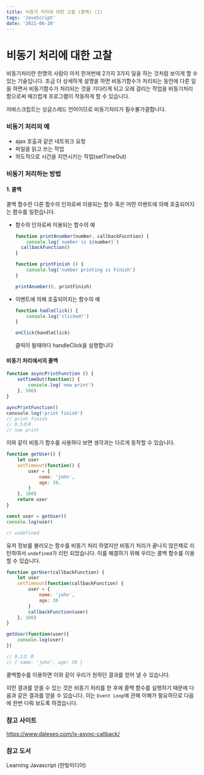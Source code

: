 ```yaml
---
title: 비동기 처리에 대한 고찰 (콜백) (1) 
tags: 'JavaScript'
date: '2021-06-20'
---
```


# 비동기 처리에 대한 고찰

비동기처리란 한명의 사람이 마치 한꺼번에 2가지 3가지 일을 하는 것처럼 보이게 할 수 있는 기술입니다.  조금 더 상세하게 설명을 하면 비동기함수가 처리되는 동안에 다른 일을 하면서 비동기함수가 처리되는 것을 기다리게 되고 오래 걸리는 작업을 비동기처리 함으로써 매끄럽게 프로그램이 작동하게 할 수 있습니다.  

자바스크립트는 싱글스레드 언어이므로 비동기처리가 필수불가결합니다. 

### 비동기 처리의 예

- ajax 호출과 같은 네트워크 요청
- 파일을 읽고 쓰는 작업
- 의도적으로 시간을 지연시키는 작업(setTimeOut)

### 비동기 처리하는 방법

#### 1. 콜백

콜백 함수란 다른 함수의 인자로써 이용되는 함수 혹은 어떤 이벤트에 의해 호출되어지는 함수를 일컫습니다.

- 함수의 인자로써 이용되는 함수의 예

  ```javascript
  function printAnumber(number, callbackFucntion) {
      console.log(`number is ${number}`)
  	callbackFunction()
  }
  
  function printFinish () {
      console.log('number printing is Finish')
  }
  
  printAnumber(6, printFinish)
  ```

- 이벤트에 의해 호출되어지는 함수의 예

  ```javascript
  function hadleClick() {
      console.log('clicked!')
  }
  
  onClick(handleClick)
  ```

  클릭이 될때마다 handleClick을 실행합니다

#### 비동기 처리에서의 콜백

```javascript
function asyncPrintFunction () {
    setTimeOut(function() {
        console.log('now print')
    }, 500)
}

ayncPrintFunction()
conosole.log('print finish')
// print finish
// 0.5초후
// now print
```

이와 같이 비동기 함수를 사용하다 보면 생각과는 다르게 동작할 수 있습니다.

```javascript
function getUser() {
    let user
    setTimeout(function() {
    	user = {
            name: 'john',
            age: 30,
        }    
    }, 100)
    return user
}

const user = getUser()
console.log(user)

// undefined
```

유저 정보를 불러오는 함수를 비동기 처리 하였지만 비동기 처리가 끝나지 않은채로 리턴하여서 `undefined`가 리턴 되었습니다. 이를 해결하기 위해 우리는 콜백 함수를 이용할 수 있습니다.

```javascript
function gerUser(callbackFunction) {
    let user
    setTimeout(function(callbackFunction) {
        user = {
            name: 'john',
            age: 30
        }
        callbackFunction(user)
    }, 100)
}

getUser(function(user){
    console.log(user)
})

// 0.1초 후
// { name: 'john', age: 30 }
```

콜백함수를 이용하면 이와 같이 우리가 원하던 결과를 얻어 낼 수 있습니다. 

이런 결과를 얻을 수 있는 것은 비동기 처리를 한 후에 콜백 함수를 실행하기 때문에 다음과 같은 결과를 얻을 수 있습니다.  이는 `Event Loop`에 관해 이해가 필요하므로 다음에 한번 다뤄 보도록 하겠습니다.

### 참고 사이트

https://www.daleseo.com/js-async-callback/

### 참고 도서

Learning Javascript (한빛미디어)